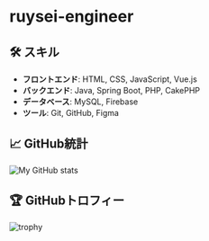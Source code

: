 # ruysei-engineer

## 🛠️ スキル
- **フロントエンド**: HTML, CSS, JavaScript, Vue.js
- **バックエンド**: Java, Spring Boot, PHP, CakePHP
- **データベース**: MySQL, Firebase
- **ツール**: Git, GitHub, Figma

## 📈 GitHub統計
![My GitHub stats](https://github-readme-stats.vercel.app/api?username=ryusei-engineer&show_icons=true&theme=default)

## 🏆 GitHubトロフィー
![trophy](https://github-profile-trophy.vercel.app/?username=ryusei-engineer&theme=onestar&column=3&margin-w=15&margin-h=15)
